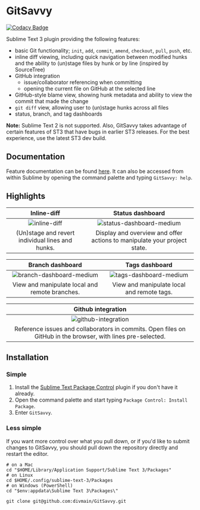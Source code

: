 # GitSavvy

[![Codacy Badge](https://www.codacy.com/project/badge/3c214fa790b249f79f5275dbfa6499ca)](https://www.codacy.com/app/dale/GitSavvy)

Sublime Text 3 plugin providing the following features:

- basic Git functionality; `init`, `add`, `commit`, `amend`, `checkout`, `pull`, `push`, etc.
- inline diff viewing, including quick navigation between modified hunks and the ability to (un)stage files by hunk or by line (inspired by SourceTree)
- GitHub integration
    + issue/collaborator referencing when committing
    + opening the current file on GitHub at the selected line
- GitHub-style blame view, showing hunk metadata and ability to view the commit that made the change
- `git diff` view, allowing user to (un)stage hunks across all files
- status, branch, and tag dashboards

**Note:** Sublime Text 2 is not supported.  Also, GitSavvy takes advantage of certain features of ST3 that have bugs in earlier ST3 releases.  For the best experience, use the latest ST3 dev build.


## Documentation

Feature documentation can be found [here](docs/README.md).  It can also be accessed from within Sublime by opening the command palette and typing `GitSavvy: help`.


## Highlights

| Inline-diff | Status dashboard |
|:-----------:|:----------------:|
| ![inline-diff](https://cloud.githubusercontent.com/assets/5016978/6471628/886430f8-c1a1-11e4-99e9-883837dba86f.gif) | ![status-dashboard-medium](https://cloud.githubusercontent.com/assets/5016978/6704171/2f236466-cd02-11e4-9b7d-22cc880b5e9d.png) |
| (Un)stage and revert individual lines and hunks. | Display and overview and offer actions to manipulate your project state. |

| Branch dashboard | Tags dashboard |
|:----------------:|:--------------:|
| ![branch-dashboard-medium](https://cloud.githubusercontent.com/assets/5016978/6704168/2b2e7b84-cd02-11e4-90f4-8dd96b21edeb.png) | ![tags-dashboard-medium](https://cloud.githubusercontent.com/assets/5016978/6704169/2c80beac-cd02-11e4-8940-986ea0f0d6bb.png) |
| View and manipulate local and remote branches. | View and manipulate local and remote tags. |

| Github integration |
|:------------------:|
| ![github-integration](https://cloud.githubusercontent.com/assets/5016978/6704029/8fcaddbe-cd00-11e4-83b6-32276a2c2b65.gif) |
| Reference issues and collaborators in commits.  Open files on GitHub in the browser, with lines pre-selected. |


## Installation

### Simple

1. Install the [Sublime Text Package Control](https://packagecontrol.io/) plugin if you don't have it already.
2. Open the command palette and start typing `Package Control: Install Package`.
3. Enter `GitSavvy`.

### Less simple

If you want more control over what you pull down, or if you'd like to submit changes to GitSavvy, you should pull down the repository directly and restart the editor.

```
# on a Mac
cd "$HOME/Library/Application Support/Sublime Text 3/Packages"
# on Linux
cd $HOME/.config/sublime-text-3/Packages
# on Windows (PowerShell)
cd "$env:appdata\Sublime Text 3\Packages\"

git clone git@github.com:divmain/GitSavvy.git
```
